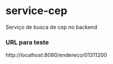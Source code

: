 # service-cep

Serviço de busca de cep no backend

### URL para teste

http://localhost:8080/endereco/01311200
